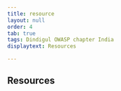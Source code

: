```yaml
---
title: resource
layout: null
order: 4
tab: true
tags: Dindigul OWASP chapter India
displaytext: Resources

---
```


## Resources
